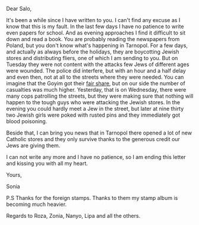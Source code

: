 Dear Salo,

It's been a while since I have written to you. I can't find any excuse as I know that this is my fault. In the last few days I have no patience to write even papers for school. And as evening approaches I find it difficult to sit down and read a book. You are probably reading the newspapers from Poland, but you don't know what's happening in Tarnopol. For a few days, and actually as always before the holidays, they are boycotting Jewish stores and distributing fliers, one of which I am sending to you. But on Tuesday they were not content with the attacks few Jews of different ages were wounded. The police did interfere, but with an hour and a half delay and even then, not at all to the streets where they were needed. You can imagine that the Goyim got their <a href="#" title="of beatings">fair share</a>, but on our side the number of casualties was much higher. Yesterday, that is on Wednesday, there were many cops patrolling the streets, but they were making sure that nothing will happen to the tough guys who were attacking the Jewish stores. In the evening you could hardly meet a Jew in the street, but later at nine thirty two Jewish girls were poked with rusted pins and they immediately got blood poisoning.

Beside that, I can bring you news that in Tarnopol there opened a lot of new Catholic stores and they only survive thanks to the generous credit our Jews are giving them.

I can not write any more and I have no patience, so I am ending this letter and kissing you with all my heart.

Yours,

Sonia

P.S Thanks for the foreign stamps. Thanks to them my stamp album is becoming much heavier.

Regards to Roza, Zonia, Nanyo, Lipa and all the others.